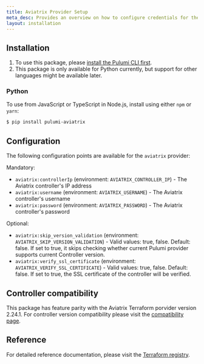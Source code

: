 ```yaml
---
title: Aviatrix Provider Setup
meta_desc: Provides an overview on how to configure credentials for the Pulumi Aviatrix Provider.
layout: installation
---
```


## Installation

1. To use this package, please [install the Pulumi CLI first](https://www.pulumi.com/docs/get-started/install/).
1. This package is only available for Python currently, but support for other languages might be available later.

### Python

To use from JavaScript or TypeScript in Node.js, install using either `npm` or `yarn`:

```bash
$ pip install pulumi-aviatrix
```

## Configuration

The following configuration points are available for the `aviatrix` provider:

Mandatory:
- `aviatrix:controllerIp` (environment: `AVIATRIX_CONTROLLER_IP`) - The Aviatrix controller's IP address
- `aviatrix:username` (environment: `AVIATRIX_USERNAME`) - The Aviatrix controller's username
- `aviatrix:password` (environment: `AVIATRIX_PASSWORD`) - The Aviatrix controller's password

Optional:
- `aviatrix:skip_version_validation` (environment: `AVIATRIX_SKIP_VERSION_VALIDATION`) - Valid values: true, false. Default: false. If set to true, it skips checking whether current Pulumi provider supports current Controller version.
- `aviatrix:verify_ssl_certificate` (environment: `AVIATRIX_VERIFY_SSL_CERTIFICATE`) - Valid values: true, false. Default: false. If set to true, the SSL certificate of the controller will be verified.

## Controller compatibility

This package has feature parity with the Aviatrix Terraform porvider version 2.24.1. For controller version compatibility please visit the [compatibility page](https://registry.terraform.io/providers/AviatrixSystems/aviatrix/latest/docs/guides/release-compatibility).

## Reference

For detailed reference documentation, please visit the [Terraform registry](https://registry.terraform.io/providers/AviatrixSystems/aviatrix/latest/docs).
